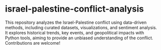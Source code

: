 # israel-palestine-conflict-analysis
This repository analyzes the Israel-Palestine conflict using data-driven methods, including curated datasets, visualizations, and sentiment analysis. It explores historical trends, key events, and geopolitical impacts with Python tools, aiming to provide an unbiased understanding of the conflict. Contributions are welcome!
